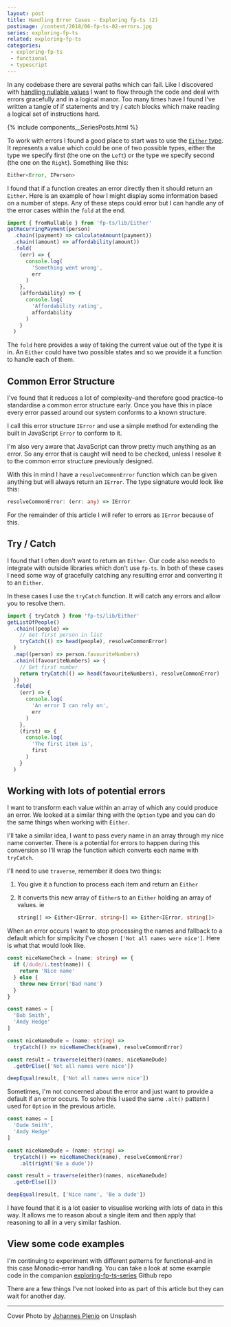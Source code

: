 ```yaml
---
layout: post
title: Handling Error Cases - Exploring fp-ts (2)
postimage: /content/2018/06-fp-ts-02-errors.jpg
series: exploring-fp-ts
related: exploring-fp-ts
categories:
 - exploring-fp-ts
 - functional
 - typescript
---
```


In any codebase there are several paths which can fail. Like I discovered with [handling nullable values](/blog/2018/05/20/fp-ts-01-working-with-nullable-values) I want to flow through the code and deal with errors gracefully and in a logical manor. Too many times have I found I've written a tangle of if statements and try / catch blocks which make reading a logical set of instructions hard.

{% include components__SeriesPosts.html %}

To work with errors I found a good place to start was to use the [`Either` type](https://gcanti.github.io/fp-ts/Either.html). It represents a value which could be one of two possible types, either the type we specify first (the one on the `Left`) or the type we specify second (the one on the `Right`). Something like this:

```typescript
Either<Error, IPerson>
```

I found that if a function creates an error directly then it should return an `Either`. Here is an example of how I might display some information based on a number of steps. Any of these steps could error but I can handle any of the error cases within the `fold` at the end.

```typescript
import { fromNullable } from 'fp-ts/lib/Either'
getRecurringPayment(person)
  .chain((payment) => calculateAmount(payment))
  .chain((amount) => affordability(amount))
  .fold(
    (err) => {
      console.log(
        'Something went wrong',
        err
      )
    },
    (affordability) => {
      console.log(
        'Affordability rating',
        affordability
      )
    }
  )
```

The `fold` here provides a way of taking the current value out of the type it is in. An `Either` could have two possible states and so we provide it a function to handle each of them.

## Common Error Structure

I've found that it reduces a lot of complexity–and therefore good practice–to standardise a common error structure early. Once you have this in place every error passed around our system conforms to a known structure.

I call this error structure `IError` and use a simple method for extending the built in JavaScript `Error` to conform to it.

I'm also very aware that JavaScript can throw pretty much anything as an error. So any error that is caught will need to be checked, unless I resolve it to the common error structure previously designed.

With this in mind I have a `resolveCommonError` function which can be given anything but will always return an `IError`. The type signature would look like this:

```typescript
resolveCommonError: (err: any) => IError
```

For the remainder of this article I will refer to errors as `IError` because of this.

## Try / Catch

I found that I often don't want to return an `Either`. Our code also needs to integrate with outside libraries which don't use `fp-ts`. In both of these cases I need some way of gracefully catching any resulting error and converting it to an `Either`.

In these cases I use the `tryCatch` function. It will catch any errors and allow you to resolve them.

```typescript
import { tryCatch } from 'fp-ts/lib/Either'
getListOfPeople()
  .chain((people) =>
    // Get first person in list
    tryCatch(() => head(people), resolveCommonError)
  )
  .map((person) => person.favouriteNumbers)
  .chain((favouriteNumbers) => {
    // Get first number
    return tryCatch(() => head(favouriteNumbers), resolveCommonError)
  })
  .fold(
    (err) => {
      console.log(
        'An error I can rely on',
        err
      )
    },
    (first) => {
      console.log(
        'The first item is',
        first
      )
    }
  )
```

## Working with lots of potential errors

I want to transform each value within an array of which any could produce an error. We looked at a similar thing with the `Option` type and you can do the same things when working with `Either`.

I'll take a similar idea, I want to pass every name in an array through my nice name converter. There is a potential for errors to happen during this conversion so I'll wrap the function which converts each name with `tryCatch`.

I'll need to use `traverse`, remember it does two things:

1. You give it a function to process each item and return an `Either`
2. It converts this new array of `Either`s to an `Either` holding an array of values. ie

   ```typescript
   string[] => Either<IError, string>[] => Either<IError, string[]>
   ```

When an error occurs I want to stop processing the names and fallback to a default which for simplicity I've chosen `['Not all names were nice']`. Here is what that would look like.

```typescript
const niceNameCheck = (name: string) => {
  if (/dude/i.test(name)) {
    return 'Nice name'
  } else {
    throw new Error('Bad name')
  }
}

const names = [
  'Bob Smith',
  'Andy Hedge'
]

const niceNameDude = (name: string) =>
  tryCatch(() => niceNameCheck(name), resolveCommonError)

const result = traverse(either)(names, niceNameDude)
  .getOrElse(['Not all names were nice'])

deepEqual(result, ['Not all names were nice'])
```

Sometimes, I'm not concerned about the error and just want to provide a default if an error occurs. To solve this I used the same `.alt()` pattern I used for `Option` in the previous article.

```typescript
const names = [
  'Dude Smith',
  'Andy Hedge'
]

const niceNameDude = (name: string) =>
  tryCatch(() => niceNameCheck(name), resolveCommonError)
    .alt(right('Be a dude'))

const result = traverse(either)(names, niceNameDude)
  .getOrElse([])

deepEqual(result, ['Nice name', 'Be a dude'])
```

I have found that it is a lot easier to visualise working with lots of data in this way. It allows me to reason about a single item and then apply that reasoning to all in a very similar fashion.

## View some code examples

I'm continuing to experiment with different patterns for functional–and in this case Monadic–error handling. You can take a look at some example code in the companion [exploring-fp-ts-series](https://github.com/davetayls/exploring-fp-ts-series/tree/master/src/02-handling-errors) Github repo

There are a few things I've not looked into as part of this article but they can wait for another day.

---

Cover Photo by [Johannes Plenio](https://unsplash.com/@jplenio) on Unsplash
